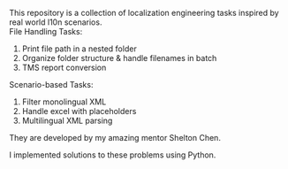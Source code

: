 This repository is a collection of localization engineering tasks inspired by real world l10n scenarios.  
File Handling Tasks:
1. Print file path in a nested folder
2. Organize folder structure & handle filenames in batch
3. TMS report conversion

Scenario-based Tasks:
1. Filter monolingual XML
2. Handle excel with placeholders
3. Multilingual XML parsing

They are developed by my amazing mentor Shelton Chen.  

I implemented solutions to these problems using Python.
